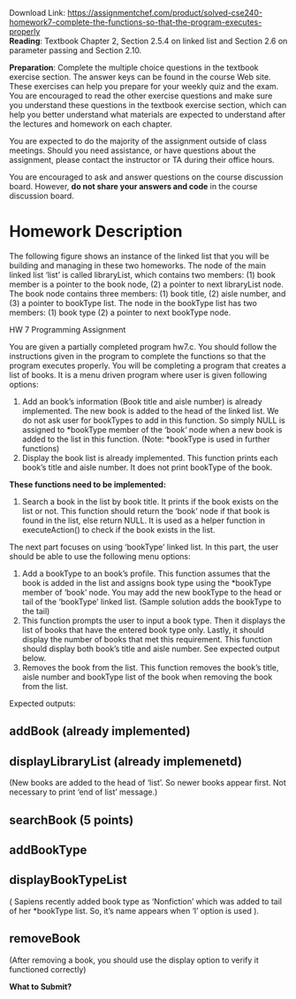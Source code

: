 Download Link: https://assignmentchef.com/product/solved-cse240-homework7-complete-the-functions-so-that-the-program-executes-properly
<br>
<strong>Reading</strong>: Textbook Chapter 2, Section 2.5.4 on linked list and Section 2.6 on parameter passing and Section 2.10.

<strong>Preparation</strong>: Complete the multiple choice questions in the textbook exercise section. The answer keys can be found in the course Web site. These exercises can help you prepare for your weekly quiz and the exam. You are encouraged to read the other exercise questions and make sure you understand these questions in the textbook exercise section, which can help you better understand what materials are expected to understand after the lectures and homework on each chapter.

You are expected to do the majority of the assignment outside of class meetings.   Should you need assistance, or have questions about the assignment, please contact the instructor or TA during their office hours.

You are encouraged to ask and answer questions on the course discussion board.  However, <strong>do not share your answers and code</strong> in the course discussion board.

<h1>Homework Description</h1>

The following figure shows an instance of the linked list that you will be building and managing in these two homeworks. The node of the main linked list ‘list’ is called libraryList, which contains two members: (1) book member is a pointer to the book node, (2) a pointer to next libraryList node. The book node contains three members: (1) book title, (2) aisle number, and (3) a pointer to bookType list. The node in the bookType list has two members: (1) book type (2) a pointer to next bookType node.

HW 7 Programming Assignment

You are given a partially completed program hw7.c. You should follow the instructions given in the program to complete the functions so that the program executes properly. You will be completing a program that creates a list of books. It is a menu driven program where user is given following options:

<ol>

 <li>Add an book’s information (Book title and aisle number) is already implemented. The new book is added to the head of the linked list. We do not ask user for bookTypes to add in this function. So simply NULL is assigned to *bookType member of the ‘book‘ node when a new book is added to the list in this function. (Note: *bookType is used in further functions)</li>

 <li>Display the book list is already implemented. This function prints each book’s title and aisle number. It does not print bookType of the book.</li>

</ol>




<strong>These functions need to be implemented: </strong>

<ol>

 <li>Search a book in the list by book title. It prints if the book exists on the list or not. This function should return the ‘book‘ node if that book is found in the list, else return NULL. It is used as a helper function in executeAction() to check if the book exists in the list.</li>

</ol>




The next part focuses on using ‘bookType’ linked list. In this part, the user should be able to use the following menu options:

<ol>

 <li>Add a bookType to an book’s profile. This function assumes that the book is added in the list and assigns book type using the *bookType member of ‘book’ node. You may add the new bookType to the head or tail of the ‘bookType’ linked list. (Sample solution adds the bookType to the tail)</li>

 <li>This function prompts the user to input a book type. Then it displays the list of books that have the entered book type only. Lastly, it should display the number of books that met this requirement. This function should display both book’s title and aisle number. See expected output below.</li>

 <li>Removes the book from the list. This function removes the book’s title, aisle number and bookType list of the book when removing the book from the list.</li>

</ol>




Expected outputs:




<h2>addBook (already implemented)</h2>

<h2>displayLibraryList (already implemenetd)</h2>

<strong> </strong>

(New books are added to the head of ‘list’. So newer books appear first. Not necessary to print ‘end of list’ message.)

<strong> </strong>

<h2>searchBook (5 points)</h2>




<strong> </strong>

<strong>             </strong>

<strong>             </strong>

<h2>addBookType</h2>

<strong> </strong>




<h2>displayBookTypeList</h2>




<strong> </strong>( Sapiens recently added book type as ‘Nonfiction’ which was added to tail of her *bookType list. So, it’s name appears when ‘l’ option is used ).

<strong> </strong>

<strong> </strong>

<h2>removeBook</h2>




<strong> </strong>

(After removing a book, you should use the display option to verify it functioned correctly)

<strong>What to Submit</strong><strong>? </strong>